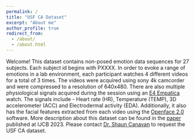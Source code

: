 ```yaml
---
permalink: /
title: "USF CA Dataset"
excerpt: "About me"
author_profile: true
redirect_from: 
  - /about/
  - /about.html
---
```


Welcome! This dataset contains non-posed emotion data sequences for 27 subjects. Each subject id begins with PXXXX. In order to evoke a range of emotions in a lab environment, each participant watches 4 different videos for a total of 3 times. The videos were acquired using sony 4k camcorder and were compressed to a resolution of 640x480. There are also multiple physiological signals acquired during the session using an [E4 Empatica](https://www.empatica.com/research/e4/) watch. The signals include - Heart rate (HR), Temperature (TEMP), 3D accelerometer (ACC) and Electrodermal activity (EDA). Additionally, it also has the facial features extracted from each video using the [Openface 2.0](https://github.com/TadasBaltrusaitis/OpenFace) software. More description about this dataset can be found in the [paper](/assets/IJCB.pdf) published at IJCB 2023. Please contact [Dr. Shaun Canavan](mailto:scanavan@usf.edu) to request the USF CA dataset.

